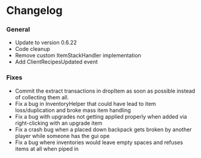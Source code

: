 # Changelog

### General
- Update to version 0.6.22
- Code cleanup
- Remove custom ItemStackHandler implementation
- Add ClientRecipesUpdated event

### Fixes
- Commit the extract transactions in dropItem as soon as possible instead of collecting them all.
- Fix a bug in InventoryHelper that could have lead to item loss/duplication and broke mass item handling
- Fix a bug with upgrades not getting applied properly when added via right-clicking with an upgrade item
- Fix a crash bug when a placed down backpack gets broken by another player while someone has the gui ope
- Fix a bug where inventories would leave empty spaces and refuses items at all when piped in